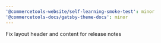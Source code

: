 ```yaml
---
'@commercetools-website/self-learning-smoke-test': minor
'@commercetools-docs/gatsby-theme-docs': minor
---
```


Fix layout header and content for release notes
